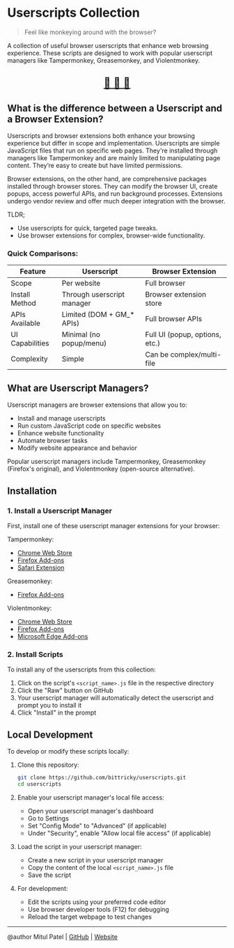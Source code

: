 # Userscripts Collection

> Feel like monkeying around with the browser?

A collection of useful browser userscripts that enhance web browsing experience. These scripts are designed to work with popular userscript managers like Tampermonkey, Greasemonkey, and Violentmonkey.

## [<center> <big> <b> 🙈 🙉 🙊 </b> </big> </center>](https://en.wikipedia.org/wiki/Three_wise_monkeys)

## What is the difference between a Userscript and a Browser Extension?

Userscripts and browser extensions both enhance your browsing experience but differ in scope and implementation.
Userscripts are simple JavaScript files that run on specific web pages. They're installed through managers like Tampermonkey and are mainly limited to manipulating page content. They’re easy to create but have limited permissions.

Browser extensions, on the other hand, are comprehensive packages installed through browser stores. They can modify the browser UI, create popups, access powerful APIs, and run background processes. Extensions undergo vendor review and offer much deeper integration with the browser.

TLDR;
- Use userscripts for quick, targeted page tweaks.
- Use browser extensions for complex, browser-wide functionality.

### Quick Comparisons:

| Feature | Userscript | Browser Extension |
| --- | --- | --- |
| Scope | Per website | Full browser |
| Install Method | Through userscript manager | Browser extension store |
| APIs Available | Limited (DOM + GM_* APIs) | Full browser APIs |
| UI Capabilities | Minimal (no popup/menu) | Full UI (popup, options, etc.) |
| Complexity | Simple | Can be complex/multi-file |

## What are Userscript Managers?

Userscript managers are browser extensions that allow you to:

- Install and manage userscripts
- Run custom JavaScript code on specific websites
- Enhance website functionality
- Automate browser tasks
- Modify website appearance and behavior

Popular userscript managers include Tampermonkey, Greasemonkey (Firefox's original), and Violentmonkey (open-source alternative).

## Installation

### 1. Install a Userscript Manager

First, install one of these userscript manager extensions for your browser:

Tampermonkey:
- [Chrome Web Store](https://chrome.google.com/webstore/detail/tampermonkey/dhdgffkkebhmkfjojejmpbldmpobfkfo)
- [Firefox Add-ons](https://addons.mozilla.org/en-US/firefox/addon/tampermonkey/)
- [Safari Extension](https://apps.apple.com/app/tampermonkey/id1482490089)

Greasemonkey:
- [Firefox Add-ons](https://addons.mozilla.org/en-US/firefox/addon/greasemonkey/)

Violentmonkey:
- [Chrome Web Store](https://chrome.google.com/webstore/detail/violentmonkey/jinjaccalgkegednnccohejagnlnfdag)
- [Firefox Add-ons](https://addons.mozilla.org/en-US/firefox/addon/violentmonkey/)
- [Microsoft Edge Add-ons](https://microsoftedge.microsoft.com/addons/detail/violentmonkey/eeagobfjdenkkddmbclomhiblgggliao)

### 2. Install Scripts

To install any of the userscripts from this collection:

1. Click on the script's `<script_name>.js` file in the respective directory
2. Click the "Raw" button on GitHub
3. Your userscript manager will automatically detect the userscript and prompt you to install it
4. Click "Install" in the prompt

## Local Development

To develop or modify these scripts locally:

1. Clone this repository:
   ```bash
   git clone https://github.com/bittricky/userscripts.git
   cd userscripts
   ```

2. Enable your userscript manager's local file access:
   - Open your userscript manager's dashboard
   - Go to Settings
   - Set "Config Mode" to "Advanced" (if applicable)
   - Under "Security", enable "Allow local file access" (if applicable)

3. Load the script in your userscript manager:
   - Create a new script in your userscript manager
   - Copy the content of the local `<script_name>.js` file
   - Save the script

4. For development:
   - Edit the scripts using your preferred code editor
   - Use browser developer tools (F12) for debugging
   - Reload the target webpage to test changes

---
@author Mitul Patel | [GitHub](https://github.com/bittricky) | [Website](https://mitulpa.tel)
